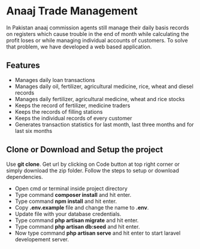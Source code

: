 
# Anaaj Trade Management
In Pakistan anaaj commission agents still manage their daily basis records on registers which cause trouble in the end of month while calculating the profit loses or while managing individual accounts of customers. To solve that problem, we have developed a web based application.

## Features

- Manages daily loan transactions
- Manages daily oil, fertilizer, agricultural medicine, rice, wheat and diesel records
- Manages daily fertilizer, agricultural medicine, wheat and rice stocks
- Keeps the record of fertilizer, medicine traders
- Keeps the records of filling stations
- Keeps the individual records of every customer
- Generates transaction statistics for last month, last three months and for last six months

## Clone or Download and Setup the project

Use **git clone**. Get url by clicking on Code button at top right corner or simply download the zip folder. Follow the steps to setup or download dependencies.
- Open cmd or terminal inside project directory
- Type command **composer install** and hit enter.
- Type command **npm install** and hit enter.
- Copy **.env.example** file and change the name to **.env**.
- Update file with your database credentials.
- Type command **php artisan migrate** and hit enter.
- Type command **php artisan db:seed** and hit enter.
- Now type command **php artisan serve** and hit enter to start laravel developement server.
